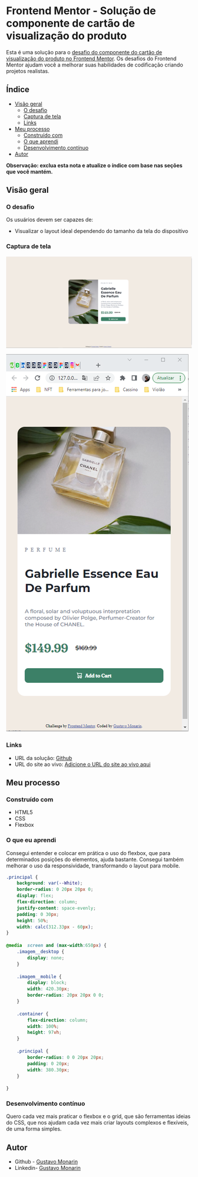 # Frontend Mentor - Solução de componente de cartão de visualização do produto

Esta é uma solução para o [desafio do componente do cartão de visualização do produto no Frontend Mentor](https://www.frontendmentor.io/challenges/product-preview-card-component-GO7UmttRfa). Os desafios do Frontend Mentor ajudam você a melhorar suas habilidades de codificação criando projetos realistas.

## Índice

- [Visão geral](#visão-geral)
  - [O desafio](#o-desafio)
  - [Captura de tela](#captura-de-tela)
  - [Links](#links)
- [Meu processo](#meu-processo)
  - [Construído com](#construído-com)
  - [O que aprendi](#o-que-aprendi)
  - [Desenvolvimento contínuo](#desenvolvimento-contínuo)
- [Autor](#autor)

**Observação: exclua esta nota e atualize o índice com base nas seções que você mantém.**

## Visão geral

### O desafio

Os usuários devem ser capazes de:

- Visualizar o layout ideal dependendo do tamanho da tela do dispositivo

### Captura de tela
![](./screenshot/desktop.PNG)

![](./screenshot/mobile.PNG)

### Links

- URL da solução: [Github](https://github.com/guhmonarin/product-preview-card-component-main)
- URL do site ao vivo: [Adicione o URL do site ao vivo aqui](https://your-live-site-url.com)

## Meu processo

### Construído com

- HTML5
- CSS
- Flexbox


### O que eu aprendi

Consegui entender e colocar em prática o uso do flexbox, que para determinados posições do elementos, ajuda bastante. Consegui também melhorar o uso da responsividade, transformando o layout para mobile.
``` css
.principal {
    background: var(--White);
    border-radius: 0 20px 20px 0;
    display: flex;
    flex-direction: column;
    justify-content: space-evenly;
    padding: 0 30px;
    height: 50%;
    width: calc(312.33px - 60px);
}

@media  screen and (max-width:650px) {
    .imagem__desktop {
        display: none;
    }

    .imagem__mobile {
        display: block;
        width: 420.30px;
        border-radius: 20px 20px 0 0;
    }
    
    .container {
        flex-direction: column;
        width: 100%;
        height: 97vh;
    }

    .principal {
        border-radius: 0 0 20px 20px;
        padding: 0 20px;
        width: 380.30px;
    }

}
```

### Desenvolvimento contínuo

Quero cada vez mais praticar o flexbox e o grid, que são ferramentas ideias do CSS, que nos ajudam cada vez mais criar layouts complexos e flexíveis, de uma forma simples.

## Autor

- Github - [Gustavo Monarin](https://github.com/guhmonarin)
- Linkedin- [Gustavo Monarin](https://www.linkedin.com/in/gustavo-monarin-652672127/)
